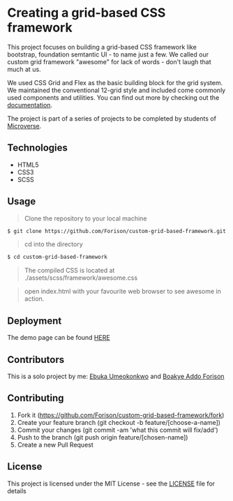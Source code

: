 # Creating a grid-based CSS framework

This project focuses on building a grid-based CSS framework like bootstrap, foundation semtantic UI - to name just a few. We called our custom grid framework "awesome" for lack of words - don't laugh that much at us.

We used CSS Grid and Flex as the basic building block for the grid system. We maintained the conventional 12-grid style and included come commonly used components and utilities. You can find out more by checking out the [documentation](./docs.md).

The project is part of a series of projects to be completed by students of [Microverse](https://www.microverse.org/ "The Global School for Remote Software Developers!").

## Technologies

- HTML5
- CSS3
- SCSS

## Usage

> Clone the repository to your local machine

```sh
$ git clone https://github.com/Forison/custom-grid-based-framework.git
```

> cd into the directory

```sh
$ cd custom-grid-based-framework
```

> The compiled CSS is located at ./assets/scss/framework/awesome.css

> open index.html with your favourite web browser to see awesome in action.

## Deployment

The demo page can be found [HERE](https://raw.githack.com/Forison/custom-grid-based-framework/dev/index.html)

## Contributors

This is a solo project by me: [Ebuka Umeokonkwo](https://github.com/ebukaume) and [Boakye Addo Forison](https://github.com/Forison)

## Contributing

1. Fork it (https://github.com/Forison/custom-grid-based-framework/fork)
2. Create your feature branch (git checkout -b feature/[choose-a-name])
3. Commit your changes (git commit -am 'what this commit will fix/add')
4. Push to the branch (git push origin feature/[chosen-name])
5. Create a new Pull Request

## License

This project is licensed under the MIT License - see the [LICENSE](./LICENSE.md) file for details
